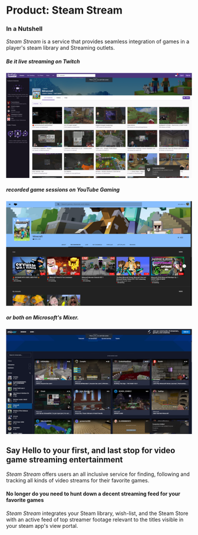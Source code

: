 Product: **Steam Stream**
===

### In a Nutshell
_Steam Stream_ is a service that provides seamless integration of games in a player's steam library and Streaming outlets. 

##### Be it **live streaming** on _Twitch_

![](./twitch.png "twitch search results for 'minecraft'")

##### **recorded game sessions** on _YouTube Gaming_

![](./youtube_gaming.png "YouTube Gaming search results for 'minecraft'")

##### or ***both*** on Microsoft's _Mixer_.

![](./mixer.png "Mixer search results for 'minecraft'")

## Say Hello to your first, and last stop for video game streaming entertainment

_Steam Stream_ offers users an all inclusive service for finding, following and tracking all kinds of video streams for their favorite games.

#### No longer do you need to hunt down a decent streaming feed for your favorite games
_Steam Stream_ integrates your Steam library, wish-list, and the Steam Store with an active feed of top streamer footage relevant to the titles visible in your steam app's view portal.


